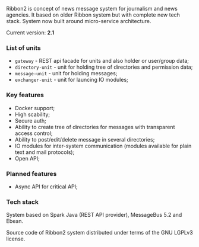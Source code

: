 Ribbon2 is concept of news message system for journalism and news agencies. It based on older Ribbon system but with complete new tech stack. System now built around micro-service architecture.

Current version: **2.1**

### List of units
 - `gateway` - REST api facade for units and also holder or user/group data;
 - `directory-unit` - unit for holding tree of directories and permission data;
 - `message-unit` - unit for holding messages;
 - `exchanger-unit` - unit for launcing IO modules;

### Key features
 - Docker support;
 - High scability;
 - Secure auth;
 - Ability to create tree of directories for messages with transparent access control;
 - Ability to post/edit/delete message in several directories;
 - IO modules for inter-system communication (modules available for plain text and mail protocols);
 - Open API;

### Planned features
 - Async API for critical API;

### Tech stack
System based on Spark Java (REST API provider), MessageBus 5.2 and Ebean.

Source code of Ribbon2 system distributed under terms of the GNU LGPLv3 license.
